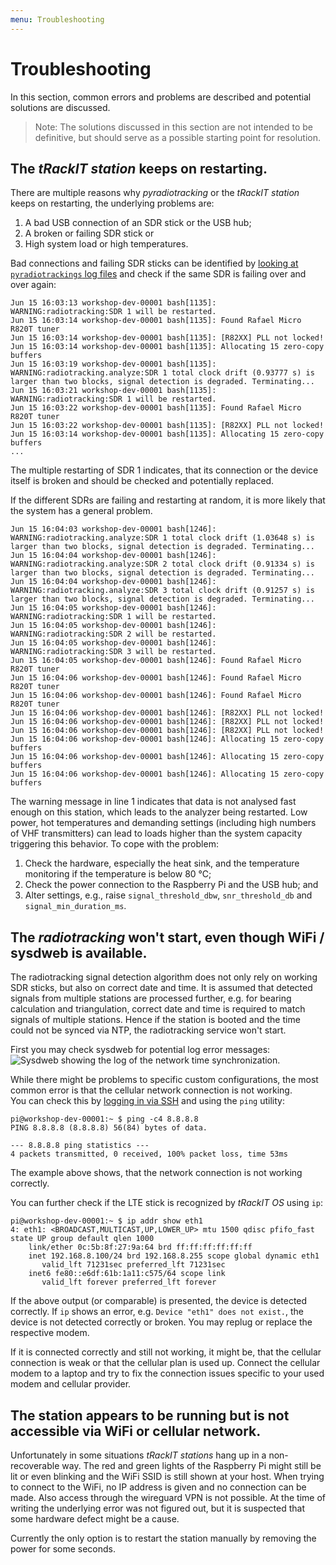 ```yaml
---
menu: Troubleshooting
---
```


# Troubleshooting
In this section, common errors and problems are described and potential solutions are discussed. 

> Note: The solutions discussed in this section are not intended to be definitive, but should serve as a possible starting point for resolution.

## The *tRackIT station* keeps on restarting.
There are multiple reasons why *pyradiotracking* or the *tRackIT station* keeps on restarting, the underlying problems are:
1. A bad USB connection of an SDR stick or the USB hub;
2. A broken or failing SDR stick or
3. High system load or high temperatures. 

Bad connections and failing SDR sticks can be identified by [looking at `pyradiotrackings` log files](tasks#investigate-log-files) and check if the same SDR is failing over and over again:

```console
Jun 15 16:03:13 workshop-dev-00001 bash[1135]: WARNING:radiotracking:SDR 1 will be restarted.
Jun 15 16:03:14 workshop-dev-00001 bash[1135]: Found Rafael Micro R820T tuner
Jun 15 16:03:14 workshop-dev-00001 bash[1135]: [R82XX] PLL not locked!
Jun 15 16:03:14 workshop-dev-00001 bash[1135]: Allocating 15 zero-copy buffers
Jun 15 16:03:19 workshop-dev-00001 bash[1135]: WARNING:radiotracking.analyze:SDR 1 total clock drift (0.93777 s) is larger than two blocks, signal detection is degraded. Terminating...
Jun 15 16:03:21 workshop-dev-00001 bash[1135]: WARNING:radiotracking:SDR 1 will be restarted.
Jun 15 16:03:22 workshop-dev-00001 bash[1135]: Found Rafael Micro R820T tuner
Jun 15 16:03:22 workshop-dev-00001 bash[1135]: [R82XX] PLL not locked!
Jun 15 16:03:14 workshop-dev-00001 bash[1135]: Allocating 15 zero-copy buffers
...
```
The multiple restarting of SDR 1 indicates, that its connection or the device itself is broken and should be checked and potentially replaced. 

If the different SDRs are failing and restarting at random, it is more likely that the system has a general problem.

```console
Jun 15 16:04:03 workshop-dev-00001 bash[1246]: WARNING:radiotracking.analyze:SDR 1 total clock drift (1.03648 s) is larger than two blocks, signal detection is degraded. Terminating...
Jun 15 16:04:04 workshop-dev-00001 bash[1246]: WARNING:radiotracking.analyze:SDR 2 total clock drift (0.91334 s) is larger than two blocks, signal detection is degraded. Terminating...
Jun 15 16:04:04 workshop-dev-00001 bash[1246]: WARNING:radiotracking.analyze:SDR 3 total clock drift (0.91257 s) is larger than two blocks, signal detection is degraded. Terminating...
Jun 15 16:04:05 workshop-dev-00001 bash[1246]: WARNING:radiotracking:SDR 1 will be restarted.
Jun 15 16:04:05 workshop-dev-00001 bash[1246]: WARNING:radiotracking:SDR 2 will be restarted.
Jun 15 16:04:05 workshop-dev-00001 bash[1246]: WARNING:radiotracking:SDR 3 will be restarted.
Jun 15 16:04:05 workshop-dev-00001 bash[1246]: Found Rafael Micro R820T tuner
Jun 15 16:04:06 workshop-dev-00001 bash[1246]: Found Rafael Micro R820T tuner
Jun 15 16:04:06 workshop-dev-00001 bash[1246]: Found Rafael Micro R820T tuner
Jun 15 16:04:06 workshop-dev-00001 bash[1246]: [R82XX] PLL not locked!
Jun 15 16:04:06 workshop-dev-00001 bash[1246]: [R82XX] PLL not locked!
Jun 15 16:04:06 workshop-dev-00001 bash[1246]: [R82XX] PLL not locked!
Jun 15 16:04:06 workshop-dev-00001 bash[1246]: Allocating 15 zero-copy buffers
Jun 15 16:04:06 workshop-dev-00001 bash[1246]: Allocating 15 zero-copy buffers
Jun 15 16:04:06 workshop-dev-00001 bash[1246]: Allocating 15 zero-copy buffers
```

The warning message in line 1 indicates that data is not analysed fast enough on this station, which leads to the analyzer being restarted. 
Low power, hot temperatures and demanding settings (including high numbers of VHF transmitters) can lead to loads higher than the system capacity triggering this behavior. 
To cope with the problem:
1. Check the hardware, especially the heat sink, and the temperature monitoring if the temperature is below 80 °C;
2. Check the power connection to the Raspberry Pi and the USB hub; and
3. Alter settings, e.g., raise `signal_threshold_dbw`, `snr_threshold_db` and `signal_min_duration_ms`.

## The *radiotracking* won't start, even though WiFi / sysdweb is available. 
The radiotracking signal detection algorithm does not only rely on working SDR sticks, but also on correct date and time.
It is assumed that detected signals from multiple stations are processed further, e.g. for bearing calculation and triangulation, correct date and time is required to match signals of multiple stations. 
Hence if the station is booted and the time could not be synced via NTP, the radiotracking service won't start. 

First you may check sysdweb for potential log error messages: 
![Sysdweb showing the log of the network time synchronization.](assets/sysdweb-ntp.png)

While there might be problems to specific custom configurations, the most common error is that the cellular network connection is not working.  
You can check this by [logging in via SSH](tasks#login-via-ssh) and using the `ping` utility:
```console
pi@workshop-dev-00001:~ $ ping -c4 8.8.8.8
PING 8.8.8.8 (8.8.8.8) 56(84) bytes of data.

--- 8.8.8.8 ping statistics ---
4 packets transmitted, 0 received, 100% packet loss, time 53ms
```
The example above shows, that the network connection is not working correctly.

You can further check if the LTE stick is recognized by *tRackIT OS* using `ip`:
```console
pi@workshop-dev-00001:~ $ ip addr show eth1
4: eth1: <BROADCAST,MULTICAST,UP,LOWER_UP> mtu 1500 qdisc pfifo_fast state UP group default qlen 1000
    link/ether 0c:5b:8f:27:9a:64 brd ff:ff:ff:ff:ff:ff
    inet 192.168.8.100/24 brd 192.168.8.255 scope global dynamic eth1
       valid_lft 71231sec preferred_lft 71231sec
    inet6 fe80::e6df:61b:1a11:c575/64 scope link 
       valid_lft forever preferred_lft forever
```

If the above output (or comparable) is presented, the device is detected correctly.
If `ip` shows an error, e.g. `Device "eth1" does not exist.`, the device is not detected correctly or broken. 
You may replug or replace the respective modem.

If it is connected correctly and still not working, it might be, that the cellular connection is weak or that the cellular plan is used up.
Connect the cellular modem to a laptop and try to fix the connection issues specific to your used modem and cellular provider.

## The station appears to be running but is not accessible via WiFi or cellular network. 
Unfortunately in some situations *tRackIT stations* hang up in a non-recoverable way.
The red and green lights of the Raspberry Pi might still be lit or even blinking and the WiFi SSID is still shown at your host.
When trying to connect to the WiFi, no IP address is given and no connection can be made.
Also access through the wireguard VPN is not possible.
At the time of writing the underlying error was not figured out, but it is suspected that some hardware defect might be a cause.

Currently the only option is to restart the station manually by removing the power for some seconds.  
